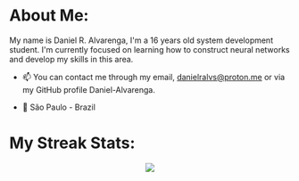 # About Me:

My name is Daniel R. Alvarenga, I'm a 16 years old system development student. I'm currently focused on learning how to construct neural networks and develop my skills in this area.

- 📫 You can contact me through my email, danielralvs@proton.me or via my GitHub profile Daniel-Alvarenga.

- 🚩 São Paulo - Brazil

# My Streak Stats:

<div align="center">
  
  ![](https://github-readme-streak-stats.herokuapp.com/?user=Daniel-Alvarenga&theme=dark&hide_border=false)
  
</div>
